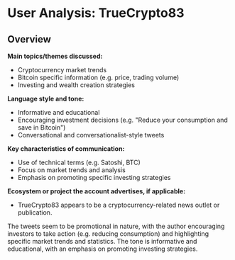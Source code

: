 # User Analysis: TrueCrypto83

## Overview

**Main topics/themes discussed:**

* Cryptocurrency market trends
* Bitcoin specific information (e.g. price, trading volume)
* Investing and wealth creation strategies

**Language style and tone:**

* Informative and educational
* Encouraging investment decisions (e.g. "Reduce your consumption and save in Bitcoin")
* Conversational and conversationalist-style tweets

**Key characteristics of communication:**

* Use of technical terms (e.g. Satoshi, BTC)
* Focus on market trends and analysis
* Emphasis on promoting specific investing strategies

**Ecosystem or project the account advertises, if applicable:**

* TrueCrypto83 appears to be a cryptocurrency-related news outlet or publication.

The tweets seem to be promotional in nature, with the author encouraging investors to take action (e.g. reducing consumption) and highlighting specific market trends and statistics. The tone is informative and educational, with an emphasis on promoting investing strategies.